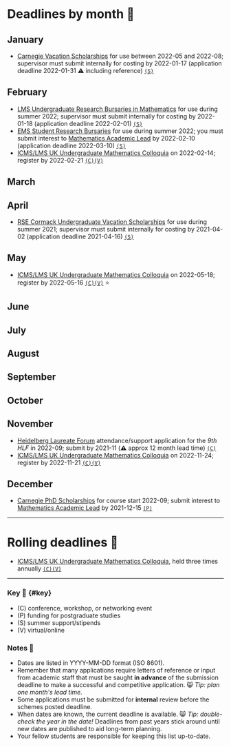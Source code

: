 # Deadlines by month 📆

## January

- [Carnegie Vacation Scholarships](https://www.carnegie-trust.org/award-schemes/vacation-scholarships/) for use between 2022-05 and 2022-08; supervisor must submit internally for costing by 2022-01-17 (application deadline 2022-01-31 ⚠️ including reference) [`(S)`](#key)

## February

- [LMS Undergraduate Research Bursaries in Mathematics](https://www.lms.ac.uk/grants/undergraduate-research-bursaries/applications) for use during summer 2022; supervisor must submit internally for costing by 2022-01-18 (application deadline 2022-02-01) [`(S)`](#key)
- [EMS Student Research Bursaries](http://www.ems.ac.uk/funding/ems-student-research-bursaries) for use during summer 2022; you must submit interest to [Mathematics Academic Lead](https://www.dundee.ac.uk/mathematics/people?f%5B0%5D=staff_category_people%3A5351) by 2022-02-10 (application deadline 2022-03-10) [`(S)`](#key)
- [ICMS/LMS UK Undergraduate Mathematics Colloquia](https://www.icms.org.uk/events/2022/icms-lms-uk-mathematics-undergraduate-colloquium) on 2022-02-14; register by 2022-02-21 [`(C)(V)`](#key)

## March

## April

- [RSE Cormack Undergraduate Vacation Scholarships](https://rse.org.uk/funding-collaboration/award/rse-cormack-undergraduate-vacation-scholarships/) for use during summer 2021; supervisor must submit internally for costing by 2021-04-02 (application deadline 2021-04-16) [`(S)`](#key)


## May

- [ICMS/LMS UK Undergraduate Mathematics Colloquia](https://www.icms.org.uk/events/2022/icms-lms-uk-mathematics-undergraduate-colloquium) on 2022-05-18; register by 2022-05-16 [`(C)(V)`](#key) ⭐


## June


## July


## August


## September


## October


## November

- [Heidelberg Laureate Forum](https://www.heidelberg-laureate-forum.org/) attendance/support application for the *9th HLF* in 2022-09; submit by 2021-11 (⚠️ approx 12 month lead time) [`(C)`](#key) 
- [ICMS/LMS UK Undergraduate Mathematics Colloquia](https://www.icms.org.uk/events/2022/icms-lms-uk-mathematics-undergraduate-colloquium) on 2022-11-24; register by 2022-11-21 [`(C)(V)`](#key)


## December

- [Carnegie PhD Scholarships](https://www.carnegie-trust.org/award-schemes/carnegie-phd-scholarships/) for course start 2022-09; submit interest to [Mathematics Academic Lead](https://www.dundee.ac.uk/mathematics/people?f%5B0%5D=staff_category_people%3A5351) by 2021-12-15 [`(P)`](#key)

---

# Rolling deadlines 🎢

- [ICMS/LMS UK Undergraduate Mathematics Colloquia](https://www.lms.ac.uk/events/ICMS-LMS-UKMC), held three times annually [`(C)(V)`](#key)

---

### Key 🔑 {#key}
- (C) conference, workshop, or networking event 
- (P) funding for postgraduate studies
- (S) summer support/stipends
- (V) virtual/online

### Notes 📄
- Dates are listed in YYYY-MM-DD format (ISO 8601). 
- Remember that many applications require letters of reference or input from academic staff that must be saught **in advance** of the submission deadline to make a successful and competitive application. 😸 *Tip: plan one month's lead time.* 
- Some applications must be submitted for **internal** review before the schemes posted deadline. 
- When dates are known, the current deadline is available. 😸 *Tip: double-check the year in the date!* Deadlines from past years stick around until new dates are published to aid long-term planning.
- Your fellow students are responsible for keeping this list up-to-date.
